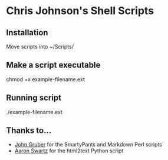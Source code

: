 # Chris Johnson's Shell Scripts

## Installation
Move scripts into ~/Scripts/

## Make a script executable
chmod +x example-filename.ext

## Running script
./example-filename.ext

## Thanks to...
* [John Gruber](http://daringfireball.net/) for the SmartyPants and Markdown Perl scripts
* [Aaron Swartz](aaronsw.com) for the html2text Python script